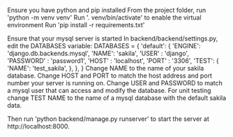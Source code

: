 Ensure you have python and pip installed
From the project folder, run 'python -m venv venv'
Run '. venv/bin/activate' to enable the virtual environment
Run 'pip install -r requirements.txt'

Ensure that your mysql server is started
In backend/backend/settings.py, edit the DATABASES variable:
DATABASES = {
    'default': {
        'ENGINE': 'django.db.backends.mysql',
        'NAME': 'sakila',
        'USER' : 'django',
        'PASSWORD' : 'password1',
        'HOST' : 'localhost',
        'PORT' : '3306',
        'TEST': {
            'NAME': 'test_sakila',
        },
    },
}
Change NAME to the name of your sakila database. 
Change HOST and PORT to match the host address and port number your server is running on.
Change USER and PASSWORD to match a mysql user that can access and modify the database.
For unit testing change TEST NAME to the name of a mysql database with the default sakila data.

Then run 'python backend/manage.py runserver' to start the server at http://localhost:8000.
